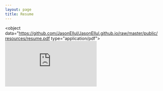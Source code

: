 ```yaml
---
layout: page
title: Resume
---
```


<object data="https://github.com/JasonEllul/JasonEllul.github.io/raw/master/public/resources/resume.pdf type="application/pdf">
<embed src="https://github.com/JasonEllul/JasonEllul.github.io/raw/master/public/resources/resume.pdf" type="application/pdf" />
</object>
